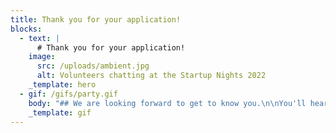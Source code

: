 ```yaml
---
title: Thank you for your application!
blocks:
  - text: |
      # Thank you for your application!
    image:
      src: /uploads/ambient.jpg
      alt: Volunteers chatting at the Startup Nights 2022
    _template: hero
  - gif: /gifs/party.gif
    body: "## We are looking forward to get to know you.\n\nYou'll hear back from us soon, promise \U0001F60A\n"
    _template: gif
---
```





